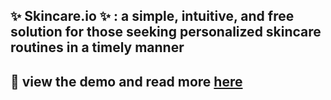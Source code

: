 ## :sparkles: Skincare.io :sparkles: : a simple, intuitive, and free solution for those seeking personalized skincare routines in a timely manner

## :wave: view the demo and read more [here](https://devpost.com/software/skincare-io)
